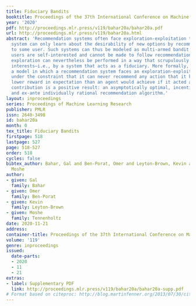 ```yaml
---
title: Fiduciary Bandits
booktitle: Proceedings of the 37th International Conference on Machine Learning
year: '2020'
pdf: http://proceedings.mlr.press/v119/bahar20a/bahar20a.pdf
url: http://proceedings.mlr.press/v119/bahar20a.html
abstract: 'Recommendation systems often face exploration-exploitation tradeoffs: the
  system can only learn about the desirability of new options by recommending them
  to some user. Such systems can thus be modeled as multi-armed bandit settings; however,
  users are self-interested and cannot be made to follow recommendations. We ask whether
  exploration can nevertheless be performed in a way that scrupulously respects agents’
  interests—i.e., by a system that acts as a fiduciary. More formally, we introduce
  a model in which a recommendation system faces an exploration-exploitation tradeoff
  under the constraint that it can never recommend any action that it knows yields
  lower reward in expectation than an agent would achieve if it acted alone. Our main
  contribution is a positive result: an asymptotically optimal, incentive compatible,
  and ex-ante individually rational recommendation algorithm.'
layout: inproceedings
series: Proceedings of Machine Learning Research
publisher: PMLR
issn: 2640-3498
id: bahar20a
month: 0
tex_title: Fiduciary Bandits
firstpage: 518
lastpage: 527
page: 518-527
order: 518
cycles: false
bibtex_author: Bahar, Gal and Ben-Porat, Omer and Leyton-Brown, Kevin and Tennenholtz,
  Moshe
author:
- given: Gal
  family: Bahar
- given: Omer
  family: Ben-Porat
- given: Kevin
  family: Leyton-Brown
- given: Moshe
  family: Tennenholtz
date: 2020-11-21
address: 
container-title: Proceedings of the 37th International Conference on Machine Learning
volume: '119'
genre: inproceedings
issued:
  date-parts:
  - 2020
  - 11
  - 21
extras:
- label: Supplementary PDF
  link: http://proceedings.mlr.press/v119/bahar20a/bahar20a-supp.pdf
# Format based on citeproc: http://blog.martinfenner.org/2013/07/30/citeproc-yaml-for-bibliographies/
---
```

